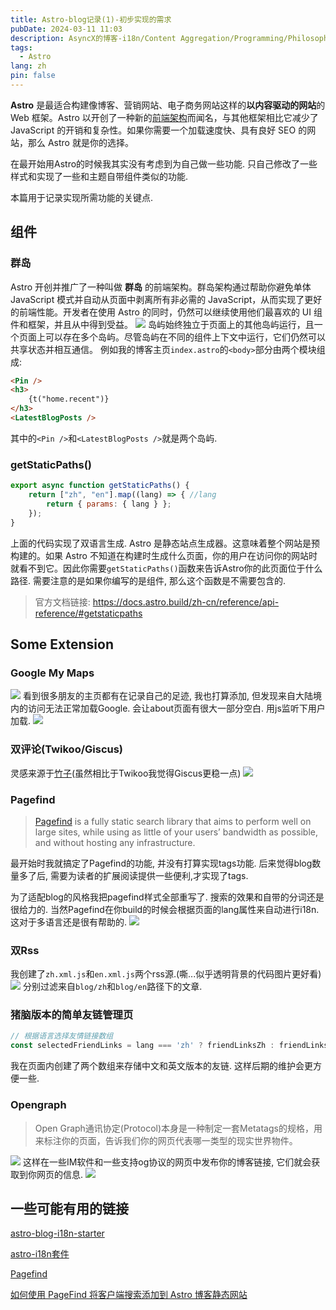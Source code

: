 ```yaml
---
title: Astro-blog记录(1)-初步实现的需求
pubDate: 2024-03-11 11:03
description: AsyncX的博客-i18n/Content Aggregation/Programming/Philosophy/Hobbies/i18n多语言/内容聚合/编程/哲学/爱好
tags:
  - Astro
lang: zh
pin: false
---
```

**Astro** 是最适合构建像博客、营销网站、电子商务网站这样的**以内容驱动的网站**的 Web 框架。Astro 以开创了一种新的[前端架构](https://docs.astro.build/zh-cn/concepts/islands/)而闻名，与其他框架相比它减少了 JavaScript 的开销和复杂性。如果你需要一个加载速度快、具有良好 SEO 的网站，那么 Astro 就是你的选择。

在最开始用Astro的时候我其实没有考虑到为自己做一些功能. 只自己修改了一些样式和实现了一些和主题自带组件类似的功能. 

本篇用于记录实现所需功能的关键点.

## 组件
### 群岛
Astro 开创并推广了一种叫做 **群岛** 的前端架构。群岛架构通过帮助你避免单体 JavaScript 模式并自动从页面中剥离所有非必需的 JavaScript，从而实现了更好的前端性能。开发者在使用 Astro 的同时，仍然可以继续使用他们最喜欢的 UI 组件和框架，并且从中得到受益。
![](https://r2.asyncx.top/images/202403111240418.webp)
岛屿始终独立于页面上的其他岛屿运行，且一个页面上可以存在多个岛屿。尽管岛屿在不同的组件上下文中运行，它们仍然可以共享状态并相互通信。
例如我的博客主页`index.astro`的`<body>`部分由两个模块组成:
```html
<Pin />
<h3>
	{t("home.recent")}
</h3>
<LatestBlogPosts />
```
其中的`<Pin />`和`<LatestBlogPosts />`就是两个岛屿.
### getStaticPaths()
```javascript
export async function getStaticPaths() {
	return ["zh", "en"].map((lang) => { //lang
		return { params: { lang } };
	});
}
```
上面的代码实现了双语言生成. Astro 是静态站点生成器。这意味着整个网站是预构建的。如果 Astro 不知道在构建时生成什么页面，你的用户在访问你的网站时就看不到它。因此你需要`getStaticPaths()`函数来告诉Astro你的此页面位于什么路径. 需要注意的是如果你编写的是组件, 那么这个函数是不需要包含的.

> 官方文档链接: https://docs.astro.build/zh-cn/reference/api-reference/#getstaticpaths
## Some Extension
### Google My Maps
![](https://r2.asyncx.top/images/202403111316138.webp)
看到很多朋友的主页都有在记录自己的足迹, 我也打算添加, 但发现来自大陆境内的访问无法正常加载Google. 会让about页面有很大一部分空白. 用js监听下用户加载.
![](https://r2.asyncx.top/images/202403111322117.webp)

### 双评论(Twikoo/Giscus)
灵感来源于[竹子](https://zhuzi.dev/)(虽然相比于Twikoo我觉得Giscus更稳一点)
![](https://r2.asyncx.top/images/202403111329046.gif)

### Pagefind
> [Pagefind](https://pagefind.app/) is a fully static search library that aims to perform well on large sites, while using as little of your users’ bandwidth as possible, and without hosting any infrastructure.  

最开始时我就搞定了Pagefind的功能, 并没有打算实现tags功能. 后来觉得blog数量多了后, 需要为读者的扩展阅读提供一些便利,才实现了tags. 

为了适配blog的风格我把pagefind样式全部重写了. 搜索的效果和自带的分词还是很给力的. 当然Pagefind在你build的时候会根据页面的lang属性来自动进行i18n. 这对于多语言还是很有帮助的.
![](https://r2.asyncx.top/images/202403111335852.webp)

### 双Rss
我创建了`zh.xml.js`和`en.xml.js`两个rss源.(嘶...似乎透明背景的代码图片更好看)
![](https://r2.asyncx.top/images/202403111339325.webp)
分别过滤来自`blog/zh`和`blog/en`路径下的文章.

### 猪脑版本的简单友链管理页

```javascript
// 根据语言选择友情链接数组
const selectedFriendLinks = lang === 'zh' ? friendLinksZh : friendLinksEn;
```
我在页面内创建了两个数组来存储中文和英文版本的友链. 这样后期的维护会更方便一些.

### Opengraph

> Open Graph通讯协定(Protocol)本身是一种制定一套Metatags的规格，用来标注你的页面，告诉我们你的网页代表哪一类型的现实世界物件。

![](https://r2.asyncx.top/images/202403111347112.webp)
这样在一些IM软件和一些支持og协议的网页中发布你的博客链接, 它们就会获取到你网页的信息.
![](https://r2.asyncx.top/images/202403061714293.png)
## 一些可能有用的链接
[astro-blog-i18n-starter](https://github.com/rebecamurillo/astro-blog-i18n-starter)

[astro-i18n套件](https://www.youtube.com/watch?v=rFgM2zH6h4I)

[Pagefind](https://pagefind.app/docs/api/)

[如何使用 PageFind 将客户端搜索添加到 Astro 博客静态网站](https://www.lirantal.com/blog/2023-01-01_-how_to_add_client-side_search_to_your_astro_blog_static_website)